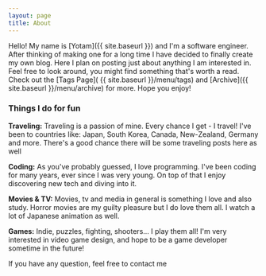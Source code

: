 ```yaml
---
layout: page
title: About
---
```


Hello! My name is [Yotam]({{ site.baseurl }}) and I'm a software engineer. After thinking of making one for a long time I have decided to finally create my own blog. Here I plan on posting just about anything I am interested in. Feel free to look around, you might find something that's worth a read. Check out the [Tags Page]( {{ site.baseurl }}/menu/tags) and [Archive]({{ site.baseurl }}/menu/archive) for more. Hope you enjoy! <i class="fa fa-smile-o" aria-hidden="true"></i>
 
### Things I do for fun
<div class="about-list">
    <span class="list-icon"><i class="fa fa-map" aria-hidden="true"></i></span>
    <p><strong>Traveling:</strong> Traveling is a passion of mine. Every chance I get - I travel! I've been to countries like: Japan, South Korea, Canada, New-Zealand, Germany and more. There's a good chance there will be some traveling posts here as well</p>
</div>
<div class="about-list">
    <span class="list-icon"><i class="fa fa-code" aria-hidden="true"></i></span>
    <p><strong>Coding:</strong> As you've probably guessed, I love programming. I've been coding for many years, ever since I was very young. On top of that I enjoy discovering new tech and diving into it.</p>
</div>
<div class="about-list">
    <span class="list-icon"><i class="fa fa-tv" aria-hidden="true"></i></span>
    <p><strong>Movies &amp; TV:</strong> Movies, tv and media in general is something I love and also study. Horror movies are my guilty pleasure but I do love them all. I watch a lot of Japanese animation as well.</p>
</div>
<div class="about-list">
    <span class="list-icon"><i class="fa fa-gamepad" aria-hidden="true"></i></span>
    <p><strong>Games:</strong> Indie, puzzles, fighting, shooters... I play them all! I'm very interested in video game design, and hope to be a game developer sometime in the future!</p>
</div>

<p class="about-contact">
If you have any question, feel free to contact me <i class="fa fa-commenting-o" aria-hidden="true"></i>
</p>
